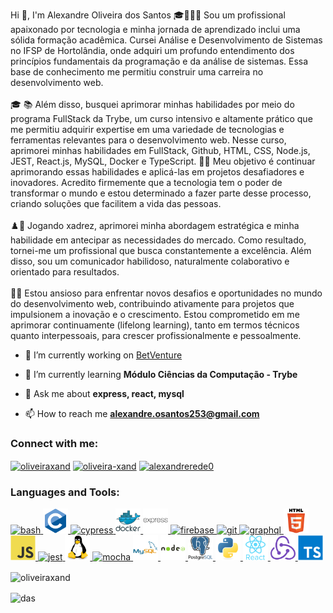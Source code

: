 Hi 👋, I'm Alexandre Oliveira dos Santos</h1>
🎓👨🏾‍💻 Sou um profissional apaixonado por tecnologia e minha jornada de aprendizado inclui uma sólida formação acadêmica. Cursei Análise e Desenvolvimento de Sistemas no IFSP de Hortolândia, onde adquiri um profundo entendimento dos princípios fundamentais da programação e da análise de sistemas. Essa base de conhecimento me permitiu construir uma carreira no desenvolvimento web. <br><br>🎓 📚 Além disso, busquei aprimorar minhas habilidades por meio do programa FullStack da Trybe, um curso intensivo e altamente prático que me permitiu adquirir expertise em uma variedade de tecnologias e ferramentas relevantes para o desenvolvimento web. Nesse curso, aprimorei minhas habilidades em FullStack, Github, HTML, CSS, Node.js, JEST, React.js, MySQL, Docker e TypeScript. 🎯💡 Meu objetivo é continuar aprimorando essas habilidades e aplicá-las em projetos desafiadores e inovadores. Acredito firmemente que a tecnologia tem o poder de transformar o mundo e estou determinado a fazer parte desse processo, criando soluções que facilitem a vida das pessoas. <br><br>♟️🧠 Jogando xadrez, aprimorei minha abordagem estratégica e minha habilidade em antecipar as necessidades do mercado. Como resultado, tornei-me um profissional que busca constantemente a excelência. Além disso, sou um comunicador habilidoso, naturalmente colaborativo e orientado para resultados. <br><br>🚀🤓 Estou ansioso para enfrentar novos desafios e oportunidades no mundo do desenvolvimento web, contribuindo ativamente para projetos que impulsionem a inovação e o crescimento. Estou comprometido em me aprimorar continuamente (lifelong learning), tanto em termos técnicos quanto interpessoais, para crescer profissionalmente e pessoalmente.

- 🔭 I’m currently working on [BetVenture](https://github.com/oliveiraxand/betventure)

- 🌱 I’m currently learning **Módulo Ciências da Computação - Trybe**

- 💬 Ask me about **express, react, mysql**

- 📫 How to reach me **alexandre.osantos253@gmail.com**

<h3 align="left">Connect with me:</h3>
<p align="left">
<a href="https://dev.to/oliveiraxand" target="blank"><img align="center" src="https://raw.githubusercontent.com/rahuldkjain/github-profile-readme-generator/master/src/images/icons/Social/devto.svg" alt="oliveiraxand" height="30" width="40" /></a>
<a href="https://linkedin.com/in/oliveira-xand" target="blank"><img align="center" src="https://raw.githubusercontent.com/rahuldkjain/github-profile-readme-generator/master/src/images/icons/Social/linked-in-alt.svg" alt="oliveira-xand" height="30" width="40" /></a>
<a href="https://www.hackerrank.com/alexandrerede0" target="blank"><img align="center" src="https://raw.githubusercontent.com/rahuldkjain/github-profile-readme-generator/master/src/images/icons/Social/hackerrank.svg" alt="alexandrerede0" height="30" width="40" /></a>
</p>

<h3 align="left">Languages and Tools:</h3>
<p align="left"> <a href="https://www.gnu.org/software/bash/" target="_blank" rel="noreferrer"> <img src="https://www.vectorlogo.zone/logos/gnu_bash/gnu_bash-icon.svg" alt="bash" width="40" height="40"/> </a> <a href="https://www.cprogramming.com/" target="_blank" rel="noreferrer"> <img src="https://raw.githubusercontent.com/devicons/devicon/master/icons/c/c-original.svg" alt="c" width="40" height="40"/> </a> <a href="https://www.cypress.io" target="_blank" rel="noreferrer"> <img src="https://raw.githubusercontent.com/simple-icons/simple-icons/6e46ec1fc23b60c8fd0d2f2ff46db82e16dbd75f/icons/cypress.svg" alt="cypress" width="40" height="40"/> </a> <a href="https://www.docker.com/" target="_blank" rel="noreferrer"> <img src="https://raw.githubusercontent.com/devicons/devicon/master/icons/docker/docker-original-wordmark.svg" alt="docker" width="40" height="40"/> </a> <a href="https://expressjs.com" target="_blank" rel="noreferrer"> <img src="https://raw.githubusercontent.com/devicons/devicon/master/icons/express/express-original-wordmark.svg" alt="express" width="40" height="40"/> </a> <a href="https://firebase.google.com/" target="_blank" rel="noreferrer"> <img src="https://www.vectorlogo.zone/logos/firebase/firebase-icon.svg" alt="firebase" width="40" height="40"/> </a> <a href="https://git-scm.com/" target="_blank" rel="noreferrer"> <img src="https://www.vectorlogo.zone/logos/git-scm/git-scm-icon.svg" alt="git" width="40" height="40"/> </a> <a href="https://graphql.org" target="_blank" rel="noreferrer"> <img src="https://www.vectorlogo.zone/logos/graphql/graphql-icon.svg" alt="graphql" width="40" height="40"/> </a> <a href="https://www.w3.org/html/" target="_blank" rel="noreferrer"> <img src="https://raw.githubusercontent.com/devicons/devicon/master/icons/html5/html5-original-wordmark.svg" alt="html5" width="40" height="40"/> </a> <a href="https://developer.mozilla.org/en-US/docs/Web/JavaScript" target="_blank" rel="noreferrer"> <img src="https://raw.githubusercontent.com/devicons/devicon/master/icons/javascript/javascript-original.svg" alt="javascript" width="40" height="40"/> </a> <a href="https://jestjs.io" target="_blank" rel="noreferrer"> <img src="https://www.vectorlogo.zone/logos/jestjsio/jestjsio-icon.svg" alt="jest" width="40" height="40"/> </a> <a href="https://www.linux.org/" target="_blank" rel="noreferrer"> <img src="https://raw.githubusercontent.com/devicons/devicon/master/icons/linux/linux-original.svg" alt="linux" width="40" height="40"/> </a> <a href="https://mochajs.org" target="_blank" rel="noreferrer"> <img src="https://www.vectorlogo.zone/logos/mochajs/mochajs-icon.svg" alt="mocha" width="40" height="40"/> </a> <a href="https://www.mysql.com/" target="_blank" rel="noreferrer"> <img src="https://raw.githubusercontent.com/devicons/devicon/master/icons/mysql/mysql-original-wordmark.svg" alt="mysql" width="40" height="40"/> </a> <a href="https://nodejs.org" target="_blank" rel="noreferrer"> <img src="https://raw.githubusercontent.com/devicons/devicon/master/icons/nodejs/nodejs-original-wordmark.svg" alt="nodejs" width="40" height="40"/> </a> <a href="https://www.postgresql.org" target="_blank" rel="noreferrer"> <img src="https://raw.githubusercontent.com/devicons/devicon/master/icons/postgresql/postgresql-original-wordmark.svg" alt="postgresql" width="40" height="40"/> </a> <a href="https://www.python.org" target="_blank" rel="noreferrer"> <img src="https://raw.githubusercontent.com/devicons/devicon/master/icons/python/python-original.svg" alt="python" width="40" height="40"/> </a> <a href="https://reactjs.org/" target="_blank" rel="noreferrer"> <img src="https://raw.githubusercontent.com/devicons/devicon/master/icons/react/react-original-wordmark.svg" alt="react" width="40" height="40"/> </a> <a href="https://redux.js.org" target="_blank" rel="noreferrer"> <img src="https://raw.githubusercontent.com/devicons/devicon/master/icons/redux/redux-original.svg" alt="redux" width="40" height="40"/> </a> <a href="https://www.typescriptlang.org/" target="_blank" rel="noreferrer"> <img src="https://raw.githubusercontent.com/devicons/devicon/master/icons/typescript/typescript-original.svg" alt="typescript" width="40" height="40"/> </a> </p>

<p><img align="center" src="https://github-readme-stats.vercel.app/api/top-langs?username=oliveiraxand&show_icons=true&locale=en&layout=compact" alt="oliveiraxand" /></p>

<p><img align="center" src="https://github-readme-streak-stats.herokuapp.com/?user=oliveiraxand&" alt="das" /></p>
